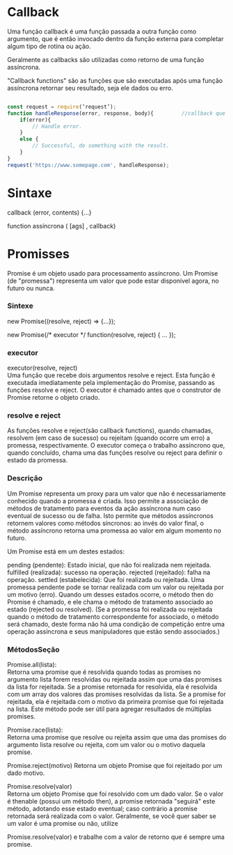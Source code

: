 
Callback
========

Uma função callback é uma função passada a outra função como argumento, que é então invocado dentro da função externa para completar algum tipo de rotina ou ação.   

Geralmente as callbacks são utilizadas como retorno de uma função assíncrona.

"Callback functions" são as funções que são executadas após uma função assíncrona retornar seu resultado, seja ele dados ou erro.

~~~javascript

const request = require(‘request’);
function handleResponse(error, response, body){         //callback que retornara os dados ou erro
    if(error){
        // Handle error.
    }
    else {
        // Successful, do something with the result.
    }
}
request('https://www.somepage.com', handleResponse);

~~~

# Sintaxe 
callback (error, contents) {...}

function assíncrona ( [ags] , callback)


Promisses
==========

Promise é um objeto usado para processamento assíncrono. Um Promise (de "promessa") representa um valor que pode estar disponível agora, no futuro ou nunca.

### Sintexe

new Promise((resolve, reject) => {...}); 
 
new Promise(/* executor */ function(resolve, reject) { ... });

### executor
executor(resolve, reject)      
Uma função que recebe dois argumentos resolve e reject. Esta função é executada imediatamente pela implementação do Promise, passando as funções resolve e reject. O executor é chamado antes que o construtor de Promise retorne o objeto criado.  

### resolve e reject
As funções resolve e reject(são callback functions), quando chamadas, resolvem (em caso de sucesso) ou rejeitam (quando ocorre um erro) a promessa, respectivamente. O executor começa o trabalho assíncrono que, quando concluído, chama uma das funções resolve ou reject para definir o estado da promessa.

### Descrição
Um Promise representa um proxy para um valor que não é necessariamente conhecido quando a promessa é criada. Isso permite a associação de métodos de tratamento para eventos da ação assíncrona num caso eventual de sucesso ou de falha. Isto permite que métodos assíncronos retornem valores como métodos síncronos: ao invés do valor final, o método assíncrono retorna uma promessa ao valor em algum momento no futuro.

Um Promise está em um destes estados: 

pending (pendente): Estado inicial, que não foi realizada nem rejeitada.
fulfilled (realizada): sucesso na operação.
rejected (rejeitado):  falha na operação.
settled (estabelecida): Que foi realizada ou rejeitada.
Uma promessa pendente pode se tornar realizada com um valor ou rejeitada por um motivo (erro). Quando um desses estados ocorre, o método then do Promise é chamado, e ele chama o método de tratamento associado ao estado (rejected ou resolved).  (Se a promessa foi realizada ou rejeitada quando o método de tratamento correspondente for associado, o método será chamado, deste forma não há uma condição de competição entre uma operação assíncrona e seus manipuladores que estão sendo associados.)

### MétodosSeção
Promise.all(lista):         
Retorna uma promise que é resolvida quando todas as promises no argumento lista forem resolvidas ou rejeitada assim que uma das promises da lista for rejeitada. Se a promise retornada for resolvida, ela é resolvida com um array dos valores das promises resolvidas da lista. Se a promise for rejeitada, ela é rejeitada com o motivo da primeira promise que foi rejeitada na lista. Este método pode ser útil para agregar resultados de múltiplas promises.

Promise.race(lista):    
Retorna uma promise que resolve ou rejeita assim que uma das promises do argumento lista resolve ou rejeita, com um valor ou o motivo daquela promise.

Promise.reject(motivo)
Retorna um objeto Promise que foi rejeitado por um dado motivo.    

Promise.resolve(valor)    
Retorna um objeto Promise que foi resolvido com um dado valor. Se o valor é thenable (possui um método then), a promise retornada "seguirá" este método, adotando esse estado eventual; caso contrário a promise retornada será realizada com o valor. Geralmente, se você quer saber se um valor é uma promise ou não, utilize 

Promise.resolve(valor) e trabalhe com a valor de retorno que é sempre uma promise.   